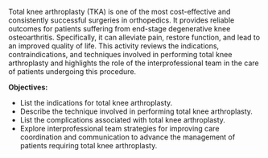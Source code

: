 Total knee arthroplasty (TKA) is one of the most cost-effective and consistently successful surgeries in orthopedics. It provides reliable outcomes for patients suffering from end-stage degenerative knee osteoarthritis. Specifically, it can alleviate pain, restore function, and lead to an improved quality of life. This activity reviews the indications, contraindications, and techniques involved in performing total knee arthroplasty and highlights the role of the interprofessional team in the care of patients undergoing this procedure.

**Objectives:**
- List the indications for total knee arthroplasty.
- Describe the technique involved in performing total knee arthroplasty.
- List the complications associated with total knee arthroplasty.
- Explore interprofessional team strategies for improving care coordination and communication to advance the management of patients requiring total knee arthroplasty.